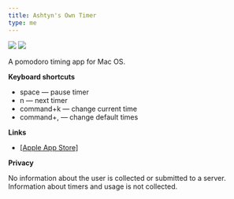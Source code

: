```yaml
---
title: Ashtyn's Own Timer
type: me
---
```


<div class="flex flex-row w-[50%]">
    <img src="/sm-shot.png"/>
    <img src="/full-screen.png"/>
</div>

A pomodoro timing app for Mac OS.


**Keyboard shortcuts**

* space — pause timer
* n — next timer
* command+k — change current time
* command+, — change default times

**Links**
* [[Apple App Store]](https://apps.apple.com/us/app/ashtyns-own-timer/id6741608687)

**Privacy**

No information about the user is collected or submitted to a server. Information about timers and usage is not collected.
